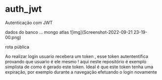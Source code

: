 # auth_jwt
Autenticação com JWT

dados do banco ...
mongo atlas
![img](Screenshot-2022-09-21 23-19-00.png)

rota pública


Ao realizar login usuario recebera um token , esse token autententifica provando que usuario é ele mesmo !
aqui neste repositório é exemplo simplista de como é gerado este token.
Ideal é que este token tenha uma expiração, por exemplo durante a navegação efetuando o login novamente 
